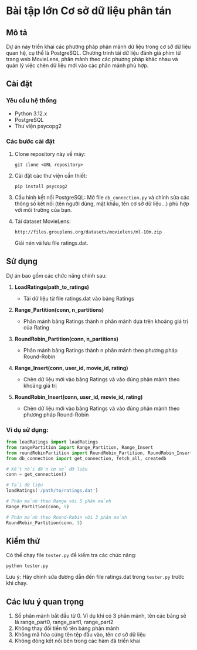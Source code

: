 # Bài tập lớn Cơ sở dữ liệu phân tán

## Mô tả
Dự án này triển khai các phương pháp phân mảnh dữ liệu trong cơ sở dữ liệu quan hệ, cụ thể là PostgreSQL. Chương trình tải dữ liệu đánh giá phim từ trang web MovieLens, phân mảnh theo các phương pháp khác nhau và quản lý việc chèn dữ liệu mới vào các phân mảnh phù hợp.

## Cài đặt

### Yêu cầu hệ thống
- Python 3.12.x
- PostgreSQL
- Thư viện psycopg2

### Các bước cài đặt
1. Clone repository này về máy:
   ```
   git clone <URL repository>
   ```

2. Cài đặt các thư viện cần thiết:
   ```
   pip install psycopg2
   ```

3. Cấu hình kết nối PostgreSQL:
   Mở file `db_connection.py` và chỉnh sửa các thông số kết nối (tên người dùng, mật khẩu, tên cơ sở dữ liệu...) phù hợp với môi trường của bạn.

4. Tải dataset MovieLens:
   ```
   http://files.grouplens.org/datasets/movielens/ml-10m.zip
   ```
   Giải nén và lưu file ratings.dat.

## Sử dụng
Dự án bao gồm các chức năng chính sau:

1. **LoadRatings(path_to_ratings)**
   - Tải dữ liệu từ file ratings.dat vào bảng Ratings

2. **Range_Partition(conn, n_partitions)**
   - Phân mảnh bảng Ratings thành n phân mảnh dựa trên khoảng giá trị của Rating

3. **RoundRobin_Partition(conn, n_partitions)**
   - Phân mảnh bảng Ratings thành n phân mảnh theo phương pháp Round-Robin

4. **Range_Insert(conn, user_id, movie_id, rating)**
   - Chèn dữ liệu mới vào bảng Ratings và vào đúng phân mảnh theo khoảng giá trị

5. **RoundRobin_Insert(conn, user_id, movie_id, rating)**
   - Chèn dữ liệu mới vào bảng Ratings và vào đúng phân mảnh theo phương pháp Round-Robin

### Ví dụ sử dụng:
```python
from loadRatings import loadRatings
from rangePartition import Range_Partition, Range_Insert
from roundRobinPartition import RoundRobin_Partition, RoundRobin_Insert
from db_connection import get_connection, fetch_all, createdb

# Kết nối đến cơ sở dữ liệu
conn = get_connection()

# Tải dữ liệu
loadRatings('/path/to/ratings.dat')

# Phân mảnh theo Range với 5 phân mảnh
Range_Partition(conn, 5)

# Phân mảnh theo Round-Robin với 3 phân mảnh
RoundRobin_Partition(conn, 3)
```

## Kiểm thử
Có thể chạy file `tester.py` để kiểm tra các chức năng:
```
python tester.py
```

Lưu ý: Hãy chỉnh sửa đường dẫn đến file ratings.dat trong `tester.py` trước khi chạy.

## Các lưu ý quan trọng
1. Số phân mảnh bắt đầu từ 0. Ví dụ khi có 3 phân mảnh, tên các bảng sẽ là range_part0, range_part1, range_part2
2. Không thay đổi tiền tố tên bảng phân mảnh
3. Không mã hóa cứng tên tệp đầu vào, tên cơ sở dữ liệu
4. Không đóng kết nối bên trong các hàm đã triển khai
